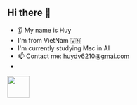 ## Hi there 👋
* 👂 My name is Huy
* I'm from VietNam 🇻🇳
* I'm currently studying Msc in AI
* 📫 Contact me: huydv6210@gmai.com
*
<a href="https://www.instagram.com/huyviet.duong/">
  <img height="50" src="https://user-images.githubusercontent.com/46517096/166974368-9798f39f-1f46-499c-b14e-81f0a3f83a06.png"/>
</a>


<!--
**Ben11304/Ben11304** is a ✨ _special_ ✨ repository because its `README.md` (this file) appears on your GitHub profile.

Here are some ideas to get you started:

- 🔭 I’m currently working on ...
- 🌱 I’m currently learning ...
- 👯 I’m looking to collaborate on ...
- 🤔 I’m looking for help with ...
- 💬 Ask me about ...
- 📫 How to reach me: ...
- 😄 Pronouns: ...
- ⚡ Fun fact: ...
-->
